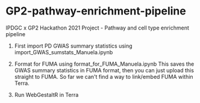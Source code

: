 # GP2-pathway-enrichment-pipeline
IPDGC x GP2 Hackathon 2021 Project - Pathway and cell type enrichment pipeline

1. First import PD GWAS summary statistics using import_GWAS_sumstats_Manuela.ipynb

2. Format for FUMA using format_for_FUMA_Manuela.ipynb
This saves the GWAS summary statistics in FUMA format, then you can just upload this straight to FUMA. So far we can't find a way to link/embed FUMA within Terra.

3. Run WebGestaltR in Terra
